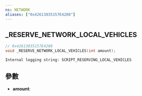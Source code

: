 ```yaml
---
ns: NETWORK
aliases: ["0x42613035157E4208"]
---
```

## _RESERVE_NETWORK_LOCAL_VEHICLES

```c
// 0x42613035157E4208
void _RESERVE_NETWORK_LOCAL_VEHICLES(int amount);
```

```
Internal logging string: SCRIPT_RESERVING_LOCAL_VEHICLES
```

## 參數
* **amount**: 


